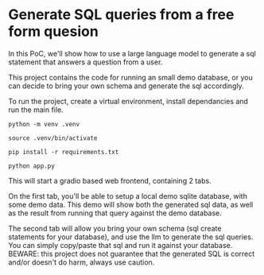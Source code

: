 # Generate SQL queries from a free form quesion

In this PoC, we'll show how to use a large language model to generate a sql statement that answers a question from a user.

This project contains the code for running an small demo database, or you can decide to bring your own schema and generate the sql accordingly.

To run the project, create a virtual environment, install dependancies and run the main file.

```
python -m venv .venv

source .venv/bin/activate

pip install -r requirements.txt

python app.py

```

This will start a gradio based web frontend, containing 2 tabs.

On the first tab, you'll be able to setup a local demo sqlite database, with some demo data. This demo will show both the generated sql data, as well as the result from running that query against the demo database.

The second tab will allow you bring your own schema (sql create statements for your database), and use the llm to generate the sql queries. You can simply copy/paste that sql and run it against your database. BEWARE: this project does not guarantee that the generated SQL is correct and/or doesn't do harm, always use caution.
